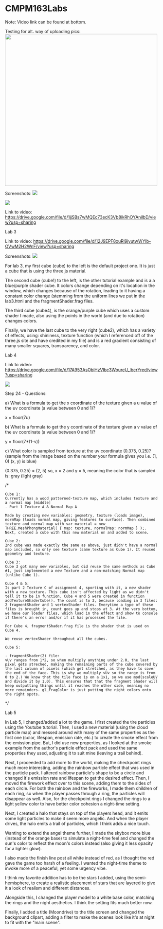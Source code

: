 # CMPM163Labs
 
 Note: Video link can be found at bottom.
 
 Testing for alt. way of uploading pics:
<img src = "lab2/Screenshots/part1Cubes.png" width = "500">

Screenshots:
![](lab2/Screenshots/part1Cubes.png)

![](lab2/Screenshots/part2Props.png)

Link to video:
https://drive.google.com/file/d/1jjSBs7wMQEc73ecK3Vb8ikRhOYAnilbD/view?usp=sharing



Lab 3

Link to video: https://drive.google.com/file/d/12J9EPF8xuRI9jvutwWYIb-OVwM2H2WnF/view?usp=sharing

Screenshots:
![](lab3/Cubes4.png)

For lab 3, my first cube (cube) to the left is the default project one. It is just a cube that is using the three.js material.

The second cube (cube1) to the left, is the other tutorial example and is a a blue/purple shader cube. It colors change depending on it's location in the window, which changes because of the rotation, leading to it having a constant color change (stemming from the uniform lines we put in the lab3.html and the fragmentShader.frag files. 

The third cube (cube4), is the orange/purple cube which uses a custom shader I made, also using the points in the world (and due to rotation) changes colors. 

Finally, we have the last cube to the very right (cube2), which has a variety of effects, using: shininess, texture function (which I referenced off of the three.js site and have credited in my file) and is a red gradient consisting of many smaller squares, transparency, and color.  

Lab 4

Link to video: https://drive.google.com/file/d/17A953AsObiHzVlbc3WoureU_lbcrYred/view?usp=sharing

![](lab4/Assignment4_ScreenshotShaders.png)

Step 24 - Questions: 

a) What is a formula to get the x coordinate of the texture given a u value of the uv coordinate (a value between 0 and 1)?

x = floor(7u)


b) What is a formula to get the y coordinate of the texture given a v value of the uv coordinate (a value between 0 and 1)?

y = floor(7*(1-v))


c) What color is sampled from texture at the uv coordinate (0.375, 0.25)? (sample from the image based on the number your formula gives you i.e. (1, 0) (x, y) is blue)

(0.375, 0.25) = (2, 5)
so, x = 2 and y = 5, meaning the color that is sampled is: gray (light gray)


/* 

	Cube 1: 
	Currently has a wood patterned-texture map, which includes texture and a normal map [middle]
	- Part 1 Texture A & Normal Map A

	Made by creating new variables: geometry, texture (loads image), normMap (loads normal map, giving features to surface). Then combined texture and normal map with var material = new THREE.MeshPhongMaterial( { map: texture, normalMap: normMap } );. Next, created a cube with this new material on and added to scene.

	Cube 2:
	2nd cube was made exactly the same as above, just didn't have a normal map included, so only see texture (same texture as Cube 1). It reused geometry and texture.

	Cube 3:
	Cube 3 got many new variables, but did reuse the same methods as Cube #1, just implemented a new Texture and a non-matching Normal map (unlike Cube 1).

	Cube 4 & 5:
	Is part 2 Texture C of assignment 4, sporting with it, a new shader with a new texture. This cube isn't affected by light as we didn't tell it to be in function. Cube 4 and 5 were created in function addTextureShaderCube(). The count is to 3, because loading in 3 files: 2 fragmentShader and 1 vertexShader files. Everytime a type of these files is brought in, count goes up and stops at 3. At the very bottom, we have our loader files, which load in the effect and show to console if there's an error and/or if it has processed the file.

	For Cube 4, fragmentShader.frag file is the shader that is used on Cube 4.

	We reuse vertexShader throughout all the cubes.

	Cube 5: 

	- fragmentShader(2) file:
	vUv ranges from 1*2, so when multiply anything under 2.0, the last pixel gets streched, making the remaining parts of the cube covered by the last column of pixels (which get stretched, as they have to cover the end of the face. This is why we multiply vUv so the range is from 0 to 2.) We know that the tile face is on a 1x1, so we use mod(scaleUV and divide it by 1.0). This ensures that that the fragment Shader will keep outputting things until it reaches the other side, meaning no more remainders. gl_FragColor is just putting the right colors onto the right spots.

*/

Lab 5

In Lab 5, I changed/added a lot to the game. I first created the tire particles using the Youtube tutorial. Then, I used a new material (using the cloud particle map) and messed around with many of the same properties as the first one (color, lifespan, emission rate, etc.) to create the smoke effect from the emission pipe. But, I did use new properties, as I looked at the smoke example from the author's particle effect pack and used the same properties they used, adjusting it to suit mine (leaving a trail behind). 

Next, I proceeded to add more to the world, making the checkpoint rings much more interesting, adding the rainbow particle effect that was used in the particle pack. I altered rainbow particle's shape to be a circle and changed it's emission rate and lifespan to get the desired effect. Then, I moved the firework effect over to this scene, adding them to the sides of each circle. For both the rainbow and the fireworks, I made them children of each ring, so when the player passes through a ring, the particles will disappear as well. Also, for the checkpoint rings I changed the rings to a light yellow color to have better color cohesion a night-time setting.

Next, I created a halo that stays on top of the players head, and it emits some light particles to make it seem more angelic. And when the player drives, the halo emits a trail of particles, which I think adds a nice touch.

Wanting to extend the angel theme further, I made the skybox more blue (instead of the orange base) to simulate a night-time feel and changed the sun's color to reflect the moon's colors instead (also giving it less opacity for a lighter glow).

I also made the finish line post all white instead of red, as I thought the red gave the game too harsh of a feeling. I wanted the night-time theme to invoke more of a peaceful, yet some urgency vibe.

I think my favorite addition has to be the stars I added, using the semi-hemisphere, to create a realistic placement of stars that are layered to give it a look of realism and different distances. 

Alongside this, I changed the player model to a white base color, matching the rings and the night aesthetics. I think the setting fits much better now.

Finally, I added a title (Moondrive) to the title screen and changed the background clipart, adding a filter to make the scenes look like it's at night to fit with the "main scene". 
